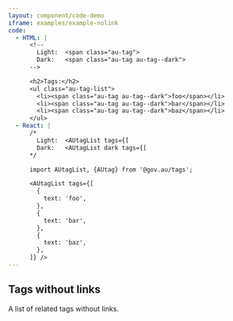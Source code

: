 ```yaml
---
layout: component/code-demo
iframe: examples/example-nolink
code:
  - HTML: |
      <!--
        Light:  <span class="au-tag">
        Dark:   <span class="au-tag au-tag--dark">
      -->

      <h2>Tags:</h2>
      <ul class="au-tag-list">
        <li><span class="au-tag au-tag--dark">foo</span></li>
        <li><span class="au-tag au-tag--dark">bar</span></li>
        <li><span class="au-tag au-tag--dark">baz</span></li>
      </ul>
  - React: |
      /*
        Light:  <AUtagList tags={[
        Dark:   <AUtagList dark tags={[
      */

      import AUtagList, {AUtag} from '@gov.au/tags';

      <AUtagList tags={[
        {
          text: 'foo',
        },
        {
          text: 'bar',
        },
        {
          text: 'baz',
        },
      ]} />
---
```

## Tags without links

A list of related tags without links.
